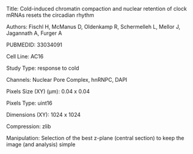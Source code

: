 Title: 		Cold-induced chromatin compaction and nuclear retention of clock mRNAs resets the circadian rhythm

Authors: 	Fischl H, McManus D, Oldenkamp R, Schermelleh L, Mellor J, Jagannath A, Furger A

PUBMEDID:	33034091

Cell Line:	AC16

Study Type:	response to cold

Channels:	Nuclear Pore Complex, hnRNPC, DAPI

Pixels Size (XY) (µm):	0.04 x 0.04

Pixels Type:	uint16

Dimensions (XY):	1024 x 1024

Compression:	zlib


Manipulation: Selection of the best z-plane (central section) to keep the image (and analysis) simple

